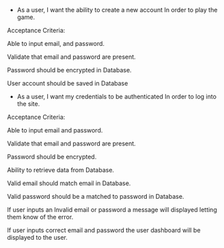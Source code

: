 - As a user,
I want the ability to create a new account
In order to play the game.

Acceptance Criteria:

Able to input email, and password.

Validate that email and password are present.

Password should be encrypted in Database.

User account should be saved in Database

- As a user,
I want my credentials to be authenticated
In order to log into the site.


Acceptance Criteria:

Able to input email and password.

Validate that email and password are present.

Password should be encrypted.

Ability to retrieve data from Database.

Valid email should match email in Database.

Valid password should be a matched to password in Database.

If user inputs an Invalid email or password a message will displayed letting them know of the error.

If user inputs correct email and password the user dashboard will be displayed to the user.
